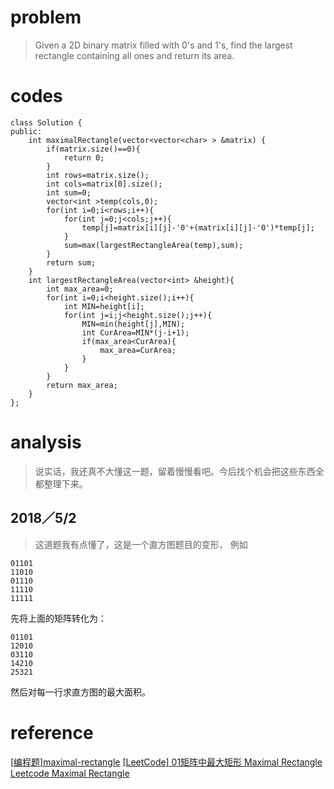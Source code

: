 # problem
>Given a 2D binary matrix filled with 0's and 1's, find the largest rectangle containing all ones and return its area.

# codes
```
class Solution {
public:
    int maximalRectangle(vector<vector<char> > &matrix) {
        if(matrix.size()==0){
            return 0;
        }
        int rows=matrix.size();
        int cols=matrix[0].size();
        int sum=0;
        vector<int >temp(cols,0);
        for(int i=0;i<rows;i++){
            for(int j=0;j<cols;j++){
                temp[j]=matrix[i][j]-'0'+(matrix[i][j]-'0')*temp[j];
            }
            sum=max(largestRectangleArea(temp),sum);
        }
        return sum;
    }
    int largestRectangleArea(vector<int> &height){
        int max_area=0;
        for(int i=0;i<height.size();i++){
            int MIN=height[i];
            for(int j=i;j<height.size();j++){
                MIN=min(height[j],MIN);
                int CurArea=MIN*(j-i+1);
                if(max_area<CurArea){
                    max_area=CurArea;
                }
            }
        }
        return max_area;
    }
};
```

# analysis
>说实话，我还真不大懂这一题，留着慢慢看吧。今后找个机会把这些东西全都整理下来。

## 2018／5/2
>这道题我有点懂了，这是一个直方图题目的变形，
例如
```
01101
11010
01110
11110
11111
```
先将上面的矩阵转化为：
```
01101
12010
03110
14210
25321
```
然后对每一行求直方图的最大面积。

# reference
[[编程题]maximal-rectangle][1]
[[LeetCode] 01矩阵中最大矩形 Maximal Rectangle][2]
[Leetcode Maximal Rectangle][3]

[1]: https://www.nowcoder.com/questionTerminal/b65c0f05e1dc4588b91c615fa7c7ef78
[2]: https://blog.csdn.net/jiyanfeng1/article/details/8068676
[3]: https://www.cnblogs.com/easonliu/p/3657489.html